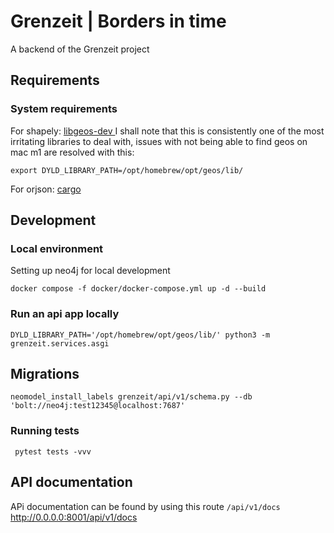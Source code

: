 
# Grenzeit | Borders in time

A backend of the Grenzeit project

## Requirements

### System requirements

For shapely: [libgeos-dev ](https://libgeos.org/usage/install/)
I shall note that this is consistently one of the most irritating libraries to deal with,
issues with not being able to find geos on mac m1 are resolved with this:

```export DYLD_LIBRARY_PATH=/opt/homebrew/opt/geos/lib/```

For orjson: [cargo](https://doc.rust-lang.org/cargo/getting-started/installation.html)

## Development

### Local environment

Setting up neo4j for local development

```shell
docker compose -f docker/docker-compose.yml up -d --build
```

### Run an api app locally

```shell
DYLD_LIBRARY_PATH='/opt/homebrew/opt/geos/lib/' python3 -m grenzeit.services.asgi 
```

## Migrations

```commandline
neomodel_install_labels grenzeit/api/v1/schema.py --db 'bolt://neo4j:test12345@localhost:7687' 

```
### Running tests

```shell
 pytest tests -vvv
```

## API documentation

APi documentation can be found by using this route `/api/v1/docs`
http://0.0.0.0:8001/api/v1/docs